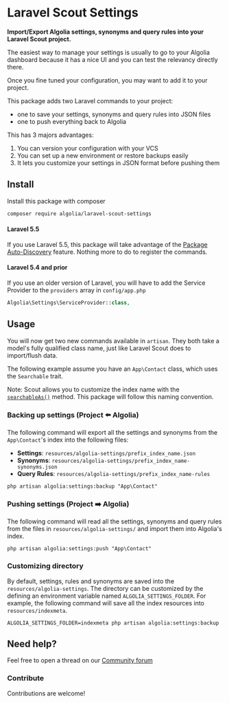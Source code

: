 # Laravel Scout Settings

**Import/Export Algolia settings, synonyms and query rules into your Laravel Scout project.**

The easiest way to manage your settings is usually to go to your Algolia dashboard because it has a nice UI and you can test the relevancy directly there.

Once you fine tuned your configuration, you may want to add it to your project.

This package adds two Laravel commands to your project:

- one to save your settings, synonyms and query rules into JSON files
- one to push everything back to Algolia

This has 3 majors advantages:

1. You can version your configuration with your VCS
2. You can set up a new environment or restore backups easily
3. It lets you customize your settings in JSON format before pushing them

## Install

Install this package with composer

```bash
composer require algolia/laravel-scout-settings
```

#### Laravel 5.5

If you use Laravel 5.5, this package will take advantage of the [Package Auto-Discovery](https://medium.com/@taylorotwell/package-auto-discovery-in-laravel-5-5-ea9e3ab20518) feature.
Nothing more to do to register the commands.

#### Laravel 5.4 and prior

If you use an older version of Laravel, you will have to add the Service Provider to the `providers` array in `config/app.php`

```php
Algolia\Settings\ServiceProvider::class,
```

## Usage

You will now get two new commands available in `artisan`. They both take a model's fully qualified class name, just like Laravel Scout does to import/flush data.

The following example assume you have an `App\Contact` class, which uses the `Searchable` trait.

Note: Scout allows you to customize the index name with the [`searchableAs()`](https://laravel.com/docs/scout#configuring-model-indexes) method. This package will follow this naming convention.

### Backing up settings (Project ⬅️ Algolia)

The following command will export all the settings and synonyms from the `App\Contact`'s index into the following files:

* **Settings**: `resources/algolia-settings/prefix_index_name.json`
* **Synonyms**: `resources/algolia-settings/prefix_index_name-synonyms.json`
* **Query Rules**: `resources/algolia-settings/prefix_index_name-rules`

```
php artisan algolia:settings:backup "App\Contact"
```

### Pushing settings (Project ➡️ Algolia)

The following command will read all the settings, synonyms and query rules from the files in `resources/algolia-settings/` and import them into Algolia's index.

```
php artisan algolia:settings:push "App\Contact"
```

### Customizing directory

By default, settings, rules and synonyms are saved into the `resources/algolia-settings`. The directory can be customized by the defining an environment variable named `ALGOLIA_SETTINGS_FOLDER`. For example, the following command will save all the index resources into `resources/indexmeta`.

```
ALGOLIA_SETTINGS_FOLDER=indexmeta php artisan algolia:settings:backup
```

## Need help?

Feel free to open a thread on our [Community forum](https://discourse.algolia.com/)

### Contribute

Contributions are welcome!
